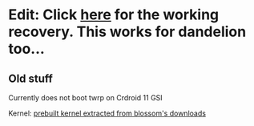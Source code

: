# Edit: Click [here](https://github.com/mlm-games/device_xiaomi_blossom/releases) for the working recovery. This works for dandelion too...

## Old stuff

Currently does not boot twrp on Crdroid 11 GSI

Kernel: [prebuilt kernel extracted from blossom's downloads](https://web.telegram.org/k/#@garden_mirror)
